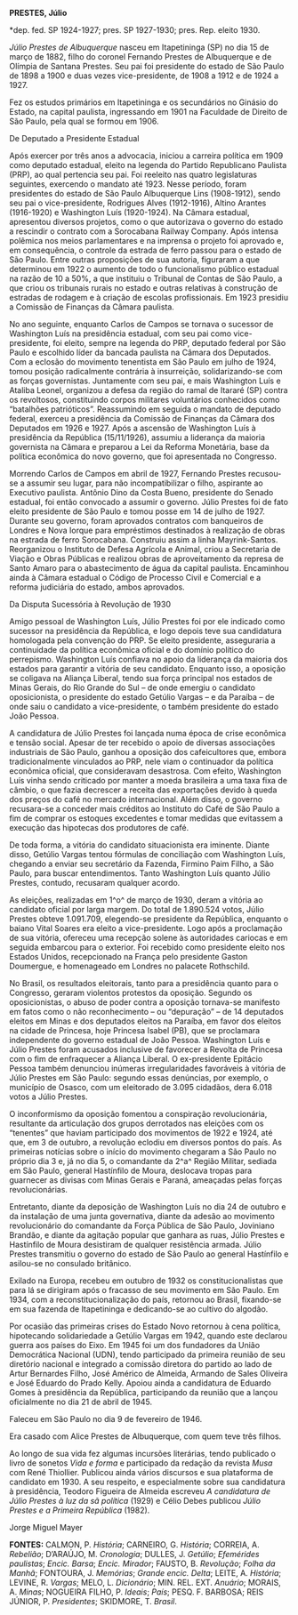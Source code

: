 **PRESTES, Júlio**

\*dep. fed. SP 1924-1927; pres. SP 1927-1930; pres. Rep. eleito 1930.

*Júlio Prestes de Albuquerque* nasceu em Itapetininga (SP) no dia 15 de
março de 1882, filho do coronel Fernando Prestes de Albuquerque e de
Olímpia de Santana Prestes. Seu pai foi presidente do estado de São
Paulo de 1898 a 1900 e duas vezes vice-presidente, de 1908 a 1912 e de
1924 a 1927.

Fez os estudos primários em Itapetininga e os secundários no Ginásio do
Estado, na capital paulista, ingressando em 1901 na Faculdade de Direito
de São Paulo, pela qual se formou em 1906.

De Deputado a Presidente Estadual

Após exercer por três anos a advocacia, iniciou a carreira política em
1909 como deputado estadual, eleito na legenda do Partido Republicano
Paulista (PRP), ao qual pertencia seu pai. Foi reeleito nas quatro
legislaturas seguintes, exercendo o mandato até 1923. Nesse período,
foram presidentes do estado de São Paulo Albuquerque Lins (1908-1912),
sendo seu pai o vice-presidente, Rodrigues Alves (1912-1916), Altino
Arantes (1916-1920) e Washington Luís (1920-1924). Na Câmara estadual,
apresentou diversos projetos, como o que autorizava o governo do estado
a rescindir o contrato com a Sorocabana Railway Company. Após intensa
polêmica nos meios parlamentares e na imprensa o projeto foi aprovado e,
em consequência, o controle da estrada de ferro passou para o estado de
São Paulo. Entre outras proposições de sua autoria, figuraram a que
determinou em 1922 o aumento de todo o funcionalismo público estadual na
razão de 10 a 50%, a que instituiu o Tribunal de Contas de São Paulo, a
que criou os tribunais rurais no estado e outras relativas à construção
de estradas de rodagem e à criação de escolas profissionais. Em 1923
presidiu a Comissão de Finanças da Câmara paulista.

No ano seguinte, enquanto Carlos de Campos se tornava o sucessor de
Washington Luís na presidência estadual, com seu pai como
vice-presidente, foi eleito, sempre na legenda do PRP, deputado federal
por São Paulo e escolhido líder da bancada paulista na Câmara dos
Deputados. Com a eclosão do movimento tenentista em São Paulo em julho
de 1924, tomou posição radicalmente contrária à insurreição,
solidarizando-se com as forças governistas. Juntamente com seu pai, e
mais Washington Luís e Ataliba Leonel, organizou a defesa da região do
ramal de Itararé (SP) contra os revoltosos, constituindo corpos
militares voluntários conhecidos como “batalhões patrióticos”.
Reassumindo em seguida o mandato de deputado federal, exerceu a
presidência da Comissão de Finanças da Câmara dos Deputados em 1926 e
1927. Após a ascensão de Washington Luís à presidência da República
(15/11/1926), assumiu a liderança da maioria governista na Câmara e
preparou a Lei da Reforma Monetária, base da política econômica do novo
governo, que foi apresentada no Congresso.

Morrendo Carlos de Campos em abril de 1927, Fernando Prestes recusou-se
a assumir seu lugar, para não incompatibilizar o filho, aspirante ao
Executivo paulista. Antônio Dino da Costa Bueno, presidente do Senado
estadual, foi então convocado a assumir o governo. Júlio Prestes foi de
fato eleito presidente de São Paulo e tomou posse em 14 de julho de
1927. Durante seu governo, foram aprovados contratos com banqueiros de
Londres e Nova Iorque para empréstimos destinados à realização de obras
na estrada de ferro Sorocabana. Construiu assim a linha Mayrink-Santos.
Reorganizou o Instituto de Defesa Agrícola e Animal, criou a Secretaria
de Viação e Obras Públicas e realizou obras de aproveitamento da represa
de Santo Amaro para o abastecimento de água da capital paulista.
Encaminhou ainda à Câmara estadual o Código de Processo Civil e
Comercial e a reforma judiciária do estado, ambos aprovados.

Da Disputa Sucessória à Revolução de 1930

Amigo pessoal de Washington Luís, Júlio Prestes foi por ele indicado
como sucessor na presidência da República, e logo depois teve sua
candidatura homologada pela convenção do PRP. Se eleito presidente,
asseguraria a continuidade da política econômica oficial e do domínio
político do perrepismo. Washington Luís confiava no apoio da liderança
da maioria dos estados para garantir a vitória de seu candidato.
Enquanto isso, a oposição se coligava na Aliança Liberal, tendo sua
força principal nos estados de Minas Gerais, do Rio Grande do Sul – de
onde emergiu o candidato oposicionista, o presidente do estado Getúlio
Vargas – e da Paraíba – de onde saiu o candidato a vice-presidente, o
também presidente do estado João Pessoa.

A candidatura de Júlio Prestes foi lançada numa época de crise econômica
e tensão social. Apesar de ter recebido o apoio de diversas associações
industriais de São Paulo, ganhou a oposição dos cafeicultores que,
embora tradicionalmente vinculados ao PRP, nele viam o continuador da
política econômica oficial, que consideravam desastrosa. Com efeito,
Washington Luís vinha sendo criticado por manter a moeda brasileira a
uma taxa fixa de câmbio, o que fazia decrescer a receita das exportações
devido à queda dos preços do café no mercado internacional. Além disso,
o governo recusara-se a conceder mais créditos ao Instituto do Café de
São Paulo a fim de comprar os estoques excedentes e tomar medidas que
evitassem a execução das hipotecas dos produtores de café.

De toda forma, a vitória do candidato situacionista era iminente. Diante
disso, Getúlio Vargas tentou fórmulas de conciliação com Washington
Luís, chegando a enviar seu secretário da Fazenda, Firmino Paim Filho, a
São Paulo, para buscar entendimentos. Tanto Washington Luís quanto Júlio
Prestes, contudo, recusaram qualquer acordo.

As eleições, realizadas em 1^o^ de março de 1930, deram a vitória ao
candidato oficial por larga margem. Do total de 1.890.524 votos, Júlio
Prestes obteve 1.091.709, elegendo-se presidente da República, enquanto
o baiano Vital Soares era eleito a vice-presidente. Logo após a
proclamação de sua vitória, ofereceu uma recepção solene às autoridades
cariocas e em seguida embarcou para o exterior. Foi recebido como
presidente eleito nos Estados Unidos, recepcionado na França pelo
presidente Gaston Doumergue, e homenageado em Londres no palacete
Rothschild.

No Brasil, os resultados eleitorais, tanto para a presidência quanto
para o Congresso, geraram violentos protestos da oposição. Segundo os
oposicionistas, o abuso de poder contra a oposição tornava-se manifesto
em fatos como o não reconhecimento – ou “depuração” – de 14 deputados
eleitos em Minas e dos deputados eleitos na Paraíba, em favor dos
eleitos na cidade de Princesa, hoje Princesa Isabel (PB), que se
proclamara independente do governo estadual de João Pessoa. Washington
Luís e Júlio Prestes foram acusados inclusive de favorecer a Revolta de
Princesa com o fim de enfraquecer a Aliança Liberal. O ex-presidente
Epitácio Pessoa também denunciou inúmeras irregularidades favoráveis à
vitória de Júlio Prestes em São Paulo: segundo essas denúncias, por
exemplo, o município de Osasco, com um eleitorado de 3.095 cidadãos,
dera 6.018 votos a Júlio Prestes.

O inconformismo da oposição fomentou a conspiração revolucionária,
resultante da articulação dos grupos derrotados nas eleições com os
“tenentes” que haviam participado dos movimentos de 1922 e 1924, até
que, em 3 de outubro, a revolução eclodiu em diversos pontos do país. As
primeiras notícias sobre o início do movimento chegaram a São Paulo no
próprio dia 3 e, já no dia 5, o comandante da 2^a^ Região Militar,
sediada em São Paulo, general Hastínfilo de Moura, deslocava tropas para
guarnecer as divisas com Minas Gerais e Paraná, ameaçadas pelas forças
revolucionárias.

Entretanto, diante da deposição de Washington Luís no dia 24 de outubro
e da instalação de uma junta governativa, diante da adesão ao movimento
revolucionário do comandante da Força Pública de São Paulo, Joviniano
Brandão, e diante da agitação popular que ganhara as ruas, Júlio Prestes
e Hastínfilo de Moura desistiram de qualquer resistência armada. Júlio
Prestes transmitiu o governo do estado de São Paulo ao general
Hastínfilo e asilou-se no consulado britânico.

Exilado na Europa, recebeu em outubro de 1932 os constitucionalistas que
para lá se dirigiram após o fracasso de seu movimento em São Paulo. Em
1934, com a reconstitucionalização do país, retornou ao Brasil,
fixando-se em sua fazenda de Itapetininga e dedicando-se ao cultivo do
algodão.

Por ocasião das primeiras crises do Estado Novo retornou à cena
política, hipotecando solidariedade a Getúlio Vargas em 1942, quando
este declarou guerra aos países do Eixo. Em 1945 foi um dos fundadores
da União Democrática Nacional (UDN), tendo participado da primeira
reunião de seu diretório nacional e integrado a comissão diretora do
partido ao lado de Artur Bernardes Filho, José Américo de Almeida,
Armando de Sales Oliveira e José Eduardo do Prado Kelly. Apoiou ainda a
candidatura de Eduardo Gomes à presidência da República, participando da
reunião que a lançou oficialmente no dia 21 de abril de 1945.

Faleceu em São Paulo no dia 9 de fevereiro de 1946.

Era casado com Alice Prestes de Albuquerque, com quem teve três filhos.

Ao longo de sua vida fez algumas incursões literárias, tendo publicado o
livro de sonetos *Vida e forma* e participado da redação da revista
*Musa* com René Thiollier. Publicou ainda vários discursos e sua
plataforma de candidato em 1930. A seu respeito, e especialmente sobre
sua candidatura à presidência, Teodoro Figueira de Almeida escreveu *A
candidatura de Júlio* *Prestes à luz da sã política* (1929) e Célio
Debes publicou *Júlio Prestes e a Primeira República* (1982).

Jorge Miguel Mayer

**FONTES:** CALMON, P. *História*; CARNEIRO, G. *História*; CORREIA, A.
*Rebelião*; D’ARAÚJO, M. *Cronologia*; DULLES, J. *Getúlio*; *Efemérides
paulistas*; *Encic. Barsa*; *Encic. Mirador*; FAUSTO, B. *Revolução*;
*Folha da Manhã*; FONTOURA, J. *Memórias*; *Grande encic. Delta*; LEITE,
A. *História*; LEVINE, R. *Vargas*; MELO, L. *Dicionário*; MIN. REL.
EXT. *Anuário*; MORAIS, A. *Minas*; NOGUEIRA FILHO, P. *Ideais*; *País*;
PESQ. F. BARBOSA; REIS JÚNIOR, P. *Presidentes*; SKIDMORE, T. *Brasil*.
